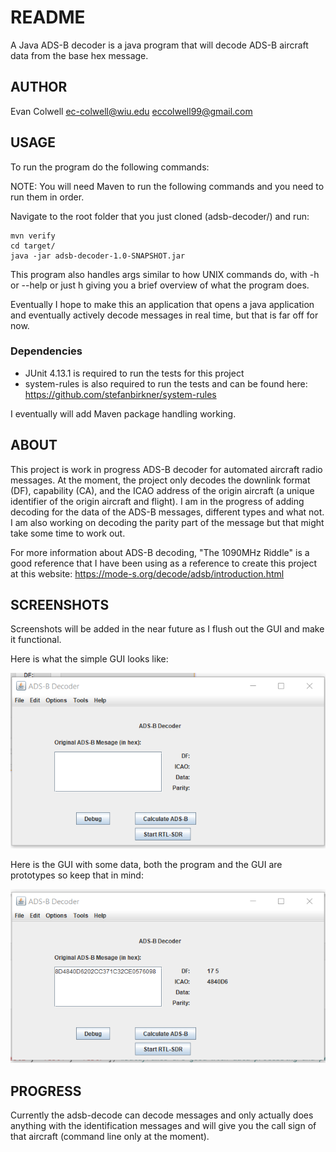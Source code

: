 # README
A Java ADS-B decoder is a java program that will decode ADS-B aircraft data from the base hex message.

## AUTHOR
Evan Colwell
ec-colwell@wiu.edu
eccolwell99@gmail.com

## USAGE

To run the program do the following commands:

NOTE: You will need Maven to run the following commands and you need to run them in order.

Navigate to the root folder that you just cloned (adsb-decoder/) and run:

``` 
mvn verify
cd target/
java -jar adsb-decoder-1.0-SNAPSHOT.jar
```

This program also handles args similar to how UNIX commands do, with -h or --help or just h giving you a brief overview of what the program does.

Eventually I hope to make this an application that opens a java application and eventually actively decode messages in real time, but that is far off for now.

### Dependencies

* JUnit 4.13.1 is required to run the tests for this project
* system-rules is also required to run the tests and can be found here: https://github.com/stefanbirkner/system-rules

I eventually will add Maven package handling working.

## ABOUT

This project is work in progress ADS-B decoder for automated aircraft radio messages. At the moment, the project only decodes the downlink format (DF), capability (CA), and the ICAO address of the origin aircraft (a unique identifier of the origin aircraft and flight).
I am in the progress of adding decoding for the data of the ADS-B messages, different types and what not. I am also working on decoding the parity part of the message but that might take some time to work out.

For more information about ADS-B decoding, "The 1090MHz Riddle" is a good reference that I have been using as a reference to create this project at this website: https://mode-s.org/decode/adsb/introduction.html 

## SCREENSHOTS

Screenshots will be added in the near future as I flush out the GUI and make it functional.

Here is what the simple GUI looks like:

![Simple GUI](/screenshots/PlainGUI.png)

Here is the GUI with some data, both the program and the GUI are prototypes so keep that in mind:

![Test data being used](/screenshots/DataTest.png)

## PROGRESS 

Currently the adsb-decode can decode messages and only actually does anything with the identification messages and will give you the call sign of that aircraft (command line only at the moment).


